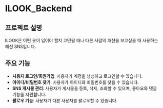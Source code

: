 # ILOOK_Backend

## 프로젝트 설명
ILOOK은 어떤 옷이 입어야 할지 고민될 때나 다른 사람의 패션을 보고싶을 때 사용하는 패션 SNS입니다.

## 주요 기능
- **사용자 로그인/회원가입**: 사용자가 계정을 생성하고 로그인할 수 있습니다.
- **아이디/비밀번호 찾기**: 사용자가 아이디와 비밀번호를 찾을 수 있습니다.
- **SNS 게시물 관리**: 사용자가 게시물을 등록, 삭제, 조회할 수 있으며, 좋아요와 댓글 기능을 지원합니다.
- **팔로우 기능**: 사용자가 다른 사용자를 팔로우할 수 있습니다.
